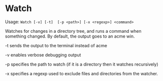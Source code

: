 Watch
=====

Usage: ``Watch [-v] [-t]  [-p <path>] [-x <regexp>] <command>``

Watches for changes in a directory tree, and runs a command when
something changed. By default, the output goes to an acme win.

-t sends the output to the terminal instead of acme

-v enables verbose debugging output

-p <path> specifies the path to watch (if it is a directory then it watches recursively)

-x <regexp> specifies a regexp used to exclude files and directories from the watcher.
